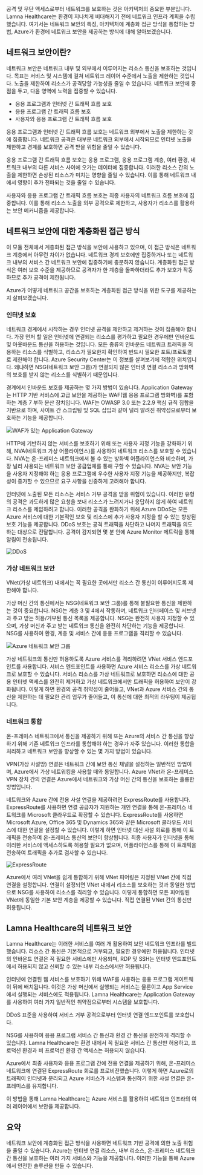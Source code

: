 공격 및 무단 액세스로부터 네트워크를 보호하는 것은 아키텍처의 중요한 부분입니다. Lamna Healthcare는 환경이 지나치게 비대해지기 전에 네트워크 인프라 계획을 수립했습니다. 여기서는 네트워크 보안의 특징, 아키텍처에 계층화 접근 방식을 통합하는 방법, Azure가 환경에 네트워크 보안을 제공하는 방식에 대해 알아보겠습니다.

## <a name="what-is-network-security"></a>네트워크 보안이란?

네트워크 보안은 네트워크 내부 및 외부에서 이루어지는 리소스 통신을 보호하는 것입니다. 목표는 서비스 및 시스템에 걸쳐 네트워크 레이어 수준에서 노출을 제한하는 것입니다. 노출을 제한하여 리소스가 공격당할 가능성을 줄일 수 있습니다. 네트워크 보안에 중점을 두고, 다음 영역에 노력을 집중할 수 있습니다.

- 응용 프로그램과 인터넷 간 트래픽 흐름 보호
- 응용 프로그램 간 트래픽 흐름 보호
- 사용자와 응용 프로그램 간 트래픽 흐름 보호

응용 프로그램과 인터넷 간 트래픽 흐름 보호는 네트워크 외부에서 노출을 제한하는 것에 집중합니다. 네트워크 공격은 대부분 네트워크 외부에서 시작되므로 인터넷 노출을 제한하고 경계를 보호하면 공격 받을 위험을 줄일 수 있습니다.

응용 프로그램 간 트래픽 흐름 보호는 응용 프로그램, 응용 프로그램 계층, 여러 환경, 네트워크 내부의 다른 서비스 사이에 오가는 데이터에 집중합니다. 이러한 리소스 간의 노출을 제한하면 손상된 리소스가 미치는 영향을 줄일 수 있습니다. 이를 통해 네트워크 내에서 영향이 추가 전파되는 것을 줄일 수 있습니다.

사용자와 응용 프로그램 간 트래픽 흐름 보호는 최종 사용자의 네트워크 흐름 보호에 집중합니다. 이를 통해 리소스 노출을 외부 공격으로 제한하고, 사용자가 리소스를 활용하는 보안 메커니즘을 제공합니다. 

## <a name="a-layered-approach-to-network-security"></a>네트워크 보안에 대한 계층화된 접근 방식

이 모듈 전체에서 계층화된 접근 방식을 보안에 사용하고 있으며, 이 접근 방식은 네트워크 계층에서 아무런 차이가 없습니다. 네트워크 경계 보호에만 집중하거나 또는 네트워크 내부의 서비스 간 네트워크 보안에 집중하기에 충분하지 않습니다. 계층화된 접근 방식은 여러 보호 수준을 제공하므로 공격자가 한 계층을 돌파하더라도 추가 보호가 작동하므로 추가 공격이 제한됩니다.

Azure가 어떻게 네트워크 공간을 보호하는 계층화된 접근 방식을 위한 도구를 제공하는지 살펴보겠습니다.

### <a name="internet-protection"></a>인터넷 보호

네트워크 경계에서 시작하는 경우 인터넷 공격을 제안하고 제거하는 것이 집중해야 합니다. 가장 먼저 할 일은 인터넷에 연결되는 리소스를 평가하고 필요한 경우에만 인바운드 및 아웃바운드 통신을 허용하는 것입니다. 모든 종류의 인바운드 네트워크 트래픽을 허용하는 리소스를 식별하고, 리소스가 필요한지 확인하여 반드시 필요한 포트/프로토콜로 제한해야 합니다. Azure Security Center는 이 정보를 살펴보기에 적합한 위치입니다. 왜냐하면 NSG(네트워크 보안 그룹)가 연결되지 않은 인터넷 연결 리소스과 방화벽의 보호를 받지 않는 리소스를 식별하기 때문입니다.

경계에서 인바운드 보호를 제공하는 몇 가지 방법이 있습니다. Application Gateway는 HTTP 기반 서비스에 고급 보안을 제공하는 WAF(웹 응용 프로그램 방화벽)를 포함하는 계층 7 부하 분산 장치입니다. WAF는 OWASP 3.0 또는 2.2.9 핵심 규칙 집합을 기반으로 하며, 사이트 간 스크립팅 및 SQL 삽입과 같이 널리 알려진 취약성으로부터 보호하는 기능을 제공합니다.

![WAF가 있는 Application Gateway](../media-draft/appgw-waf.png)

HTTP에 기반하지 않는 서비스를 보호하기 위해 또는 사용자 지정 기능을 강화하기 위해, NVA(네트워크 가상 어플라이언스)를 사용하여 네트워크 리소스를 보호할 수 있습니다. NVA는 온-프레미스 네트워크에서 볼 수 있는 방화벽 어플라이언스와 비슷하며, 가장 널리 사용되는 네트워크 보안 공급업체를 통해 구할 수 있습니다. NVA는 보안 기능을 사용자 지정해야 하는 응용 프로그램에 우수한 사용자 지정 기능을 제공하지만, 복잡성이 증가할 수 있으므로 요구 사항을 신중하게 고려해야 합니다.

인터넷에 노출된 모든 리소스는 서비스 거부 공격을 받을 위험이 있습니다. 이러한 유형의 공격은 과도하게 많은 요청을 보내 리소스가 느려지거나 응답하지 않게 하여 네트워크 리소스를 제압하려고 합니다. 이러한 공격을 완화하기 위해 Azure DDoS는 모든 Azure 서비스에 대한 기본적인 보호 및 리소스에 추가 사용자 지정을 할 수 있는 향상된 보호 기능을 제공합니다. DDoS 보호는 공격 트래픽을 차단하고 나머지 트래픽을 의도하는 대상으로 전달합니다. 공격이 감지되면 몇 분 안에 Azure Monitor 메트릭을 통해 알림이 전송됩니다.

![DDoS](../media-draft/ddos.png)

### <a name="virtual-network-security"></a>가상 네트워크 보안

VNet(가상 네트워크) 내에서는 꼭 필요한 곳에서만 리소스 간 통신이 이루어지도록 제한해야 합니다.

가상 머신 간의 통신에서는 NSG(네트워크 보안 그룹)를 통해 불필요한 통신을 제한하는 것이 중요합니다. NSG는 계층 3 및 4에서 작동하며, 네트워크 인터페이스 및 서브넷과 주고 받는 허용/거부된 통신 목록을 제공합니다. NSG는 완전히 사용자 지정할 수 있으며, 가상 머신과 주고 받는 네트워크 통신을 완전히 차단하는 기능을 제공합니다. NSG를 사용하여 환경, 계층 및 서비스 간에 응용 프로그램을 격리할 수 있습니다.

![Azure 네트워크 보안 그룹](../media-draft/azure-network-security.png)

가상 네트워크의 통신만 허용하도록 Azure 서비스를 격리하려면 VNet 서비스 엔드포인트를 사용합니다. 서비스 엔드포인트를 사용하면 Azure 서비스 리소스를 가상 네트워크로 보호할 수 있습니다. 서비스 리소스를 가상 네트워크로 보호하면 리소스에 대한 공용 인터넷 액세스를 완전히 제거하고 가상 네트워크에서만 트래픽을 허용하여 보안이 강화됩니다. 이렇게 하면 환경의 공격 취약성이 줄어들고, VNet과 Azure 서비스 간의 통신을 제한하는 데 필요한 관리 업무가 줄어들고, 이 통신에 대한 최적의 라우팅이 제공됩니다.

### <a name="network-integration"></a>네트워크 통합

온-프레미스 네트워크에서 통신을 제공하기 위해 또는 Azure의 서비스 간 통신을 향상하기 위해 기존 네트워크 인프라를 통합해야 하는 경우가 자주 있습니다. 이러한 통합을 처리하고 네트워크 보안을 향상할 수 있는 몇 가지 방법이 있습니다.

VPN(가상 사설망) 연결은 네트워크 간에 보안 통신 채널을 설정하는 일반적인 방법이며, Azure에서 가상 네트워킹을 사용할 때와 동일합니다. Azure VNet과 온-프레미스 VPN 장치 간의 연결은 Azure에서 네트워크와 가상 머신 간의 통신을 보호하는 훌륭한 방법입니다.

네트워크와 Azure 간에 전용 사설 연결을 제공하려면 ExpressRoute를 사용합니다. ExpressRoute를 사용하면 연결 공급자가 지원하는 개인 연결을 통해 온-프레미스 네트워크를 Microsoft 클라우드로 확장할 수 있습니다. ExpressRoute를 사용하면 Microsoft Azure, Office 365 및 Dynamics 365와 같은 Microsoft 클라우드 서비스에 대한 연결을 설정할 수 있습니다. 이렇게 하면 인터넷 대신 사설 회로를 통해 이 트래픽을 전송하여 온-프레미스 통신의 보안이 향상됩니다. 최종 사용자가 인터넷을 통해 이러한 서비스에 액세스하도록 허용할 필요가 없으며, 어플라이언스를 통해 이 트래픽을 전송하여 트래픽을 추가로 검사할 수 있습니다.

![ExpressRoute](../media-draft/expressroute-connection-overview.png)

Azure에서 여러 VNet을 쉽게 통합하기 위해 VNet 피어링은 지정된 VNet 간에 직접 연결을 설정합니다. 연결이 설정되면 VNet 내에서 리소스를 보호하는 것과 동일한 방법으로 NSG를 사용하여 리소스를 격리할 수 있습니다. 이렇게 통합하면 모든 피어링된 VNet에 동일한 기본 보안 계층을 제공할 수 있습니다. 직접 연결된 VNet 간의 통신만 허용됩니다.

## <a name="network-security-at-lamna-healthcare"></a>Lamna Healthcare의 네트워크 보안

Lamna Healthcare는 이러한 서비스를 여러 개 활용하여 보안 네트워크 인프라를 빌드했습니다. 리소스 간 통신은 기본적으로 거부되고, 필요한 경우에만 허용됩니다. 인터넷의 인바운드 연결은 꼭 필요한 서비스에만 사용되며, RDP 및 SSH는 인터넷 엔드포인트에서 허용되지 않고 신뢰할 수 있는 내부 리소스에서만 허용됩니다.

인터넷에 연결된 웹 서비스를 보호하기 위해 WAF를 사용하는 응용 프로그램 게이트웨이 뒤에 배치됩니다. 이것은 가상 머신에서 실행되는 서비스는 물론이고 App Service에서 실행되는 서비스에도 적용됩니다. Lamna Healthcare는 Application Gateway를 사용하여 여러 가지 일반적인 취약점으로부터 시스템을 보호합니다.

DDoS 표준을 사용하여 서비스 거부 공격으로부터 인터넷 연결 엔드포인트를 보호합니다.

NSG를 사용하여 응용 프로그램 서비스 간 통신과 환경 간 통신을 완전하게 격리할 수 있습니다. Lamna Healthcare는 환경 내에서 꼭 필요한 서비스 간 통신만 허용하고, 프로덕션 환경과 비 프로덕션 환경 간 액세스는 허용되지 않습니다.

Azure에서 최종 사용자와 응용 프로그램 간에 전용 연결을 제공하기 위해, 온-프레미스 네트워크에 연결된 ExpressRoute 회로를 프로비전했습니다. 이렇게 하면 Azure로의 트래픽이 인터넷과 분리되고 Azure 서비스가 시스템과 통신하기 위한 사설 연결은 온-프레미스를 유지합니다.

이 방법을 통해 Lamna Healthcare는 Azure 서비스를 활용하여 네트워크 인프라의 여러 레이어에서 보안을 제공합니다.

## <a name="summary"></a>요약

네트워크 보안에 계층화된 접근 방식을 사용하면 네트워크 기반 공격에 의한 노출 위험을 줄일 수 있습니다. Azure는 인터넷 연결 리소스, 내부 리소스, 온-프레미스 네트워크 간 통신을 보호하는 여러 가지 서비스와 기능을 제공합니다. 이러한 기능을 통해 Azure에서 안전한 솔루션을 만들 수 있습니다.